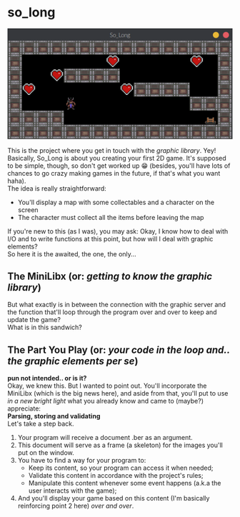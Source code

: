 # so_long  
![so-long-gif](https://github.com/Leticia-Franca/so_long/blob/main/img_files/so_long3.gif)

This is the project where you get in touch with the *graphic library*. Yey!  
Basically, So_Long is about you creating your first 2D game. It's supposed to be simple, though, so don't get worked up 😁 (besides, you'll have lots of chances to go crazy making games in the future, if that's what you want haha).  
The idea is really straightforward:  
- You'll display a map with some collectables and a character on the screen  
- The character must collect all the items before leaving the map  
  
If you're new to this (as I was), you may ask: Okay, I know how to deal with I/O and to write functions at this point, but how will I deal with graphic elements?  
So here it is the awaited, the one, the only...    

## The MiniLibx (or: *getting to know the graphic library*)  

But what exactly is in between the connection with the graphic server and the function that'll loop through the program over and over to keep and update the game?  
What is in this sandwich?  
## The Part You Play (or: *your code in the loop and.. the graphic elements per se*)  
**pun not intended.. or is it?**  
Okay, we knew this. But I wanted to point out. You'll incorporate the MiniLibx (which is the big news here), and aside from that, you'll put to use *in a new bright light* what you already know and came to (maybe?) appreciate:  
**Parsing, storing and validating**  
Let's take a step back.  
1. Your program will receive a document .ber as an argument.  
2. This document will serve as a frame (a skeleton) for the images you'll put on the window.  
3. You have to find a way for your program to:
    - Keep its content, so your program can access it when needed;  
    - Validate this content in accordance with the project's rules;  
    - Manipulate this content whenever some event happens (a.k.a the user interacts with the game);  
4. And you'll display your game based on this content (I'm basically reinforcing point 2 here) *over and over*.  
